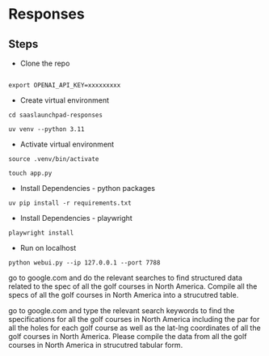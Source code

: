 # Responses

## Steps

* Clone the repo
```

export OPENAI_API_KEY=xxxxxxxxx

```


* Create virtual environment
```
cd saaslaunchpad-responses

uv venv --python 3.11
```

* Activate virtual environment

```
source .venv/bin/activate

touch app.py
```

* Install Dependencies - python packages
```
uv pip install -r requirements.txt
```


* Install Dependencies - playwright

```
playwright install
```

* Run on localhost

```
python webui.py --ip 127.0.0.1 --port 7788
```


go to google.com and do the relevant searches to find structured data related to the spec of all the golf courses in North America. Compile all the specs of all the golf courses in North America into a strucutred table.

go to google.com and type the relevant search keywords to find the specifications for all the golf courses in North America including the par for all the holes for each golf course as well as the lat-lng coordinates of all the golf courses in North America. Please compile the data from all the golf courses in North America in strucutred tabular form.
